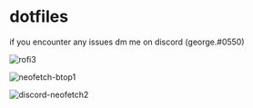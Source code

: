 # dotfiles
if you encounter any issues dm me on discord (george.#0550)

![rofi3](https://user-images.githubusercontent.com/77410335/158702028-38effe0b-312c-48ec-a037-90f177f068ee.png)

![neofetch-btop1](https://user-images.githubusercontent.com/77410335/158702048-02db223b-5145-4dc4-8ae3-331aae973cf3.png)

![discord-neofetch2](https://user-images.githubusercontent.com/77410335/158702083-27cf680d-fd92-447e-9649-7bc3d2438f60.png)
